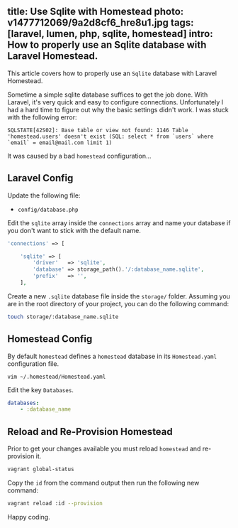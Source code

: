 title: Use Sqlite with Homestead
photo: v1477712069/9a2d8cf6_hre8u1.jpg
tags: [laravel, lumen, php, sqlite, homestead]
intro: How to properly use an Sqlite database with Laravel Homestead.
---

This article covers how to properly use an `Sqlite` database with Laravel
Homestead.

Sometime a simple sqlite database suffices to get the job done.
With Laravel, it's very quick and easy to configure connections.
Unfortunately I had a hard time to figure out why the basic settings didn't
work. I was stuck with the following error:

```
SQLSTATE[42S02]: Base table or view not found: 1146 Table 'homestead.users' doesn't exist (SQL: select * from `users` where `email` = email@mail.com limit 1)
```

It was caused by a bad `homestead` configuration...

## Laravel Config

Update the following file:

* `config/database.php`

Edit the `sqlite` array inside the `connections` array and name your database
if you don't want to stick with the default name.

```php
'connections' => [

    'sqlite' => [
        'driver'   => 'sqlite',
        'database' => storage_path().'/:database_name.sqlite',
        'prefix'   => '',
    ],
```

Create a new `.sqlite` database file inside the `storage/` folder.
Assuming you are in the root directory of your project, you can do the
following command:

```bash
touch storage/:database_name.sqlite
```

## Homestead Config

By default `homestead` defines a `homestead` database in its `Homestead.yaml`
configuration file.

```vim
vim ~/.homestead/Homestead.yaml
```

Edit the key `Databases`.

```yaml
databases:
    - :database_name
```

## Reload and Re-Provision Homestead

Prior to get your changes available you must reload `homestead` and
re-provision it.

```bash
vagrant global-status
```

Copy the `id` from the command output then run the following new command:

```bash
vagrant reload :id --provision
```

Happy coding.
